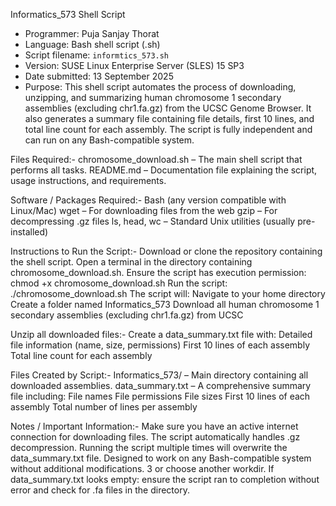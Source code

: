 Informatics_573 Shell Script

- Programmer: Puja Sanjay Thorat  
- Language: Bash shell script (.sh)
- Script filename: `informtics_573.sh`  
- Version: SUSE Linux Enterprise Server (SLES) 15 SP3 
- Date submitted: 13 September 2025  
- Purpose: This shell script automates the process of downloading, unzipping, and summarizing human chromosome 1 secondary assemblies (excluding chr1.fa.gz) from the UCSC Genome Browser. It also generates a summary file containing file details, first 10 lines, and total line count for each assembly. The script is fully independent and can run on any Bash-compatible system. 

Files Required:-
chromosome_download.sh – The main shell script that performs all tasks.
README.md – Documentation file explaining the script, usage instructions, and requirements.

Software / Packages Required:-
Bash (any version compatible with Linux/Mac)
wget – For downloading files from the web
gzip – For decompressing .gz files
ls, head, wc – Standard Unix utilities (usually pre-installed)

Instructions to Run the Script:-
Download or clone the repository containing the shell script.
Open a terminal in the directory containing chromosome_download.sh.
Ensure the script has execution permission:
chmod +x chromosome_download.sh
Run the script:
./chromosome_download.sh
The script will:
Navigate to your home directory
Create a folder named Informatics_573
Download all human chromosome 1 secondary assemblies (excluding chr1.fa.gz) from UCSC

Unzip all downloaded files:-
Create a data_summary.txt file with:
Detailed file information (name, size, permissions)
First 10 lines of each assembly
Total line count for each assembly

Files Created by Script:-
Informatics_573/ – Main directory containing all downloaded assemblies.
data_summary.txt – A comprehensive summary file including:
File names
File permissions
File sizes
First 10 lines of each assembly
Total number of lines per assembly

Notes / Important Information:-
Make sure you have an active internet connection for downloading files.
The script automatically handles .gz decompression.
Running the script multiple times will overwrite the data_summary.txt file.
Designed to work on any Bash-compatible system without additional modifications.
3 or choose another workdir.
If data_summary.txt looks empty: ensure the script ran to completion without error and check for .fa files in the directory.

